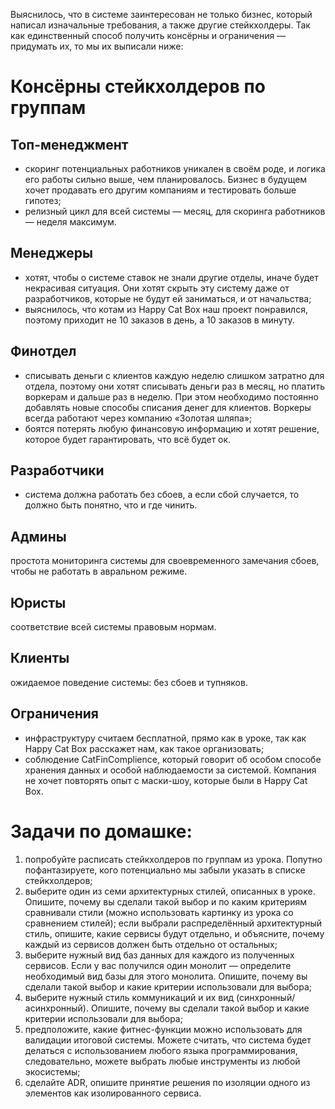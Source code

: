 Выяснилось, что в системе заинтересован не только бизнес, который написал изначальные требования, а также другие стейкхолдеры. Так как единственный способ получить консёрны и ограничения — придумать их, то мы их выписали ниже:

# Консёрны стейкхолдеров по группам
## Топ-менеджмент
- скоринг потенциальных работников уникален в своём роде, и логика его работы сильно выше, чем планировалось. Бизнес в будущем хочет продавать его другим компаниям и тестировать больше гипотез;
- релизный цикл для всей системы — месяц, для скоринга работников — неделя максимум.

## Менеджеры
- хотят, чтобы о системе ставок не знали другие отделы, иначе будет некрасивая ситуация. Они хотят скрыть эту систему даже от разработчиков, которые не будут ей заниматься, и от начальства;
- выяснилось, что котам из Happy Cat Box наш проект понравился, поэтому приходит не 10 заказов в день, а 10 заказов в минуту.

## Финотдел
- списывать деньги с клиентов каждую неделю слишком затратно для отдела, поэтому они хотят списывать деньги раз в месяц, но платить воркерам и дальше раз в неделю. При этом необходимо постоянно добавлять новые способы списания денег для клиентов. Воркеры всегда работают через компанию «Золотая шляпа»;
- боятся потерять любую финансовую информацию и хотят решение, которое будет гарантировать, что всё будет ок.

## Разработчики
- система должна работать без сбоев, а если сбой случается, то должно быть понятно, что и где чинить.

## Админы

простота мониторинга системы для своевременного замечания сбоев, чтобы не работать в авральном режиме.

## Юристы

соответствие всей системы правовым нормам.

## Клиенты

ожидаемое поведение системы: без сбоев и тупняков.

## Ограничения
- инфраструктуру считаем бесплатной, прямо как в уроке, так как Happy Cat Box расскажет нам, как такое организовать;
- соблюдение CatFinComplience, который говорит об особом способе хранения данных и особой наблюдаемости за системой. Компания не хочет повторять опыт с маски-шоу, которые были в Happy Cat Box.

# Задачи по домашке:

1. попробуйте расписать стейкхолдеров по группам из урока. Попутно пофантазируете, кого потенциально мы забыли указать в списке стейкхолдеров;
2. выберите один из семи архитектурных стилей, описанных в уроке. Опишите, почему вы сделали такой выбор и по каким критериям сравнивали стили (можно использовать картинку из урока со сравнением стилей);
если выбрали распределённый архитектурный стиль, опишите, какие сервисы будут отдельно, и объясните, почему каждый из сервисов должен быть отдельно от остальных;
3. выберите нужный вид баз данных для каждого из полученных сервисов. Если у вас получился один монолит — определите необходимый вид базы для этого монолита. Опишите, почему вы сделали такой выбор и какие критерии использовали для выбора;
4. выберите нужный стиль коммуникаций и их вид (синхронный/асинхронный). Опишите, почему вы сделали такой выбор и какие критерии использовали для выбора;
5. предположите, какие фитнес-функции можно использовать для валидации итоговой системы. Можете считать, что система будет делаться с использованием любого языка программирования, следовательно, можете выбрать любые инструменты из любой экосистемы;
6. сделайте ADR, опишите принятие решения по изоляции одного из элементов как изолированного сервиса.